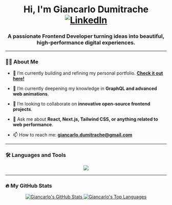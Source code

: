 <div id="header" align="center">
  <h1>
    Hi, I'm Giancarlo Dumitrache
    <a href="https://www.linkedin.com/in/giancarlo-dumitrache-a2a337371/" target="_blank">
      <img src="https://img.shields.io/badge/LinkedIn-Profile-blue?style=for-the-badge&logo=linkedin" alt="LinkedIn"/>
    </a>
  </h1>
  <h3>A passionate Frontend Developer turning ideas into beautiful, high-performance digital experiences.</h3>
</div>

---

### 👨‍💻 About Me

- 🔭 I’m currently building and refining my personal portfolio. **[Check it out here!](https://giancarlodumitrachedev.github.io/giancarlodumitrache.dev/)**

- 🌱 I’m currently deepening my knowledge in **GraphQL and advanced web animations**.

- 👯 I’m looking to collaborate on **innovative open-source frontend projects**.

- 💬 Ask me about **React, Next.js, Tailwind CSS, or anything related to web performance**.

- 📫 How to reach me: **giancarlo.dumitrache@gmail.com**

---

### 🛠️ Languages and Tools

<p align="center">
  <a href="https://skillicons.dev">
    <img src="https://skillicons.dev/icons?i=react,nextjs,ts,tailwind,html,css,js,git,vscode,figma,vercel&perline=5" />
  </a>
</p>

---

### 🔥 My GitHub Stats

<p align="center">
  <a href="https://github.com/anuraghazra/github-readme-stats">
    <img alt="Giancarlo's GitHub Stats" src="https://github-readme-stats.vercel.app/api?username=giancarlodumitrachedev&show_icons=true&count_private=true&theme=tokyonight&hide_border=true&include_all_commits=true" />
  </a>
  <a href="https://github.com/anuraghazra/github-readme-stats">
    <img alt="Giancarlo's Top Languages" src="https://github-readme-stats.vercel.app/api/top-langs/?username=giancarlodumitrachedev&langs_count=8&layout=compact&theme=tokyonight&hide_border=true" />
  </a>
</p>
